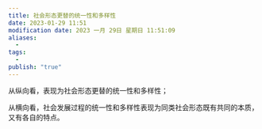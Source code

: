 ```yaml
---
title: 社会形态更替的统一性和多样性
date: 2023-01-29 11:51
modification date: 2023 一月 29日 星期日 11:51:09
aliases:
  - 
tags:
  - 
publish: "true"
---
```


从纵向看，表现为社会形态更替的统一性和多样性；

从横向看，社会发展过程的统一性和多样性表现为同类社会形态既有共同的本质，又有各自的特点。
